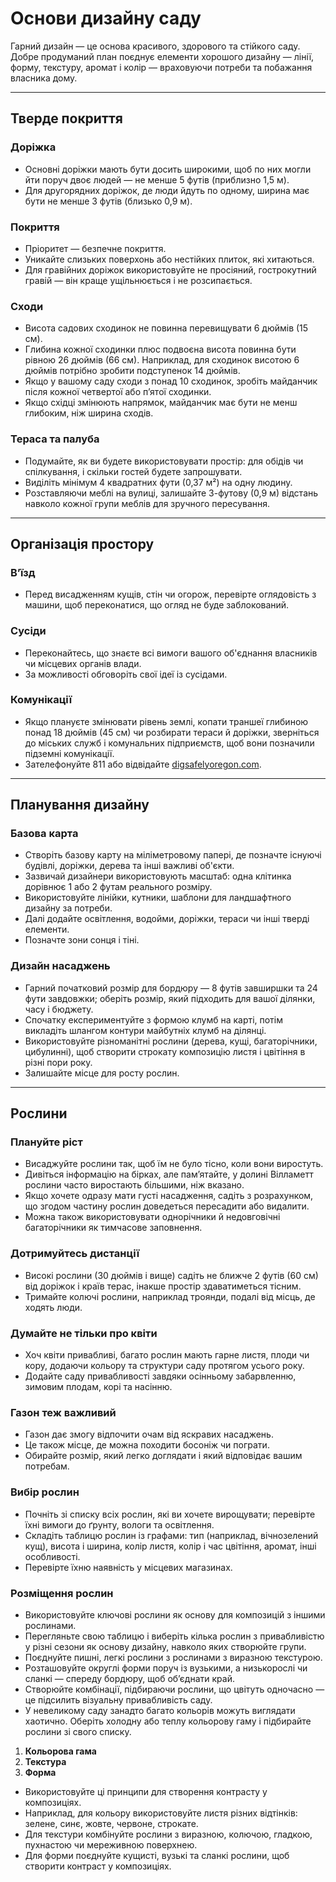 # Основи дизайну саду

Гарний дизайн — це основа красивого, здорового та стійкого саду. Добре продуманий план поєднує елементи хорошого дизайну — лінії, форму, текстуру, аромат і колір — враховуючи потреби та побажання власника дому.

---

## Тверде покриття

### Доріжка

- Основні доріжки мають бути досить широкими, щоб по них могли йти поруч двоє людей — не менше 5 футів (приблизно 1,5 м).
- Для другорядних доріжок, де люди йдуть по одному, ширина має бути не менше 3 футів (близько 0,9 м).

### Покриття

- Пріоритет — безпечне покриття.
- Уникайте слизьких поверхонь або нестійких плиток, які хитаються.
- Для гравійних доріжок використовуйте не просіяний, гострокутний гравій — він краще ущільнюється і не розсипається.

### Сходи

- Висота садових сходинок не повинна перевищувати 6 дюймів (15 см).
- Глибина кожної сходинки плюс подвоєна висота повинна бути рівною 26 дюймів (66 см). Наприклад, для сходинок висотою 6 дюймів потрібно зробити подступенок 14 дюймів.
- Якщо у вашому саду сходи з понад 10 сходинок, зробіть майданчик після кожної четвертої або п’ятої сходинки.
- Якщо східці змінюють напрямок, майданчик має бути не менш глибоким, ніж ширина сходів.

### Тераса та палуба

- Подумайте, як ви будете використовувати простір: для обідів чи спілкування, і скільки гостей будете запрошувати.
- Виділіть мінімум 4 квадратних фути (0,37 м²) на одну людину.
- Розставляючи меблі на вулиці, залишайте 3-футову (0,9 м) відстань навколо кожної групи меблів для зручного пересування.

---

## Організація простору

### В’їзд

- Перед висадженням кущів, стін чи огорож, перевірте оглядовість з машини, щоб переконатися, що огляд не буде заблокований.

### Сусіди

- Переконайтесь, що знаєте всі вимоги вашого об'єднання власників чи місцевих органів влади.
- За можливості обговоріть свої ідеї із сусідами.

### Комунікації

- Якщо плануєте змінювати рівень землі, копати траншеї глибиною понад 18 дюймів (45 см) чи розбирати тераси й доріжки, зверніться до міських служб і комунальних підприємств, щоб вони позначили підземні комунікації.
- Зателефонуйте 811 або відвідайте [digsafelyoregon.com](https://digsafelyoregon.com).

---

## Планування дизайну

### Базова карта

- Створіть базову карту на міліметровому папері, де позначте існуючі будівлі, доріжки, дерева та інші важливі об'єкти.
- Зазвичай дизайнери використовують масштаб: одна клітинка дорівнює 1 або 2 футам реального розміру.
- Використовуйте лінійки, кутники, шаблони для ландшафтного дизайну за потреби.
- Далі додайте освітлення, водойми, доріжки, тераси чи інші тверді елементи.
- Позначте зони сонця і тіні.

### Дизайн насаджень

- Гарний початковий розмір для бордюру — 8 футів завширшки та 24 фути завдовжки; оберіть розмір, який підходить для вашої ділянки, часу і бюджету.
- Спочатку експериментуйте з формою клумб на карті, потім викладіть шлангом контури майбутніх клумб на ділянці.
- Використовуйте різноманітні рослини (дерева, кущі, багаторічники, цибулинні), щоб створити строкату композицію листя і цвітіння в різні пори року.
- Залишайте місце для росту рослин.

---

## Рослини

### Плануйте ріст

- Висаджуйте рослини так, щоб їм не було тісно, коли вони виростуть.
- Дивіться інформацію на бірках, але пам’ятайте, у долині Вілламетт рослини часто виростають більшими, ніж вказано.
- Якщо хочете одразу мати густі насадження, садіть з розрахунком, що згодом частину рослин доведеться пересадити або видалити.
- Можна також використовувати однорічники й недовговічні багаторічники як тимчасове заповнення.

### Дотримуйтесь дистанції

- Високі рослини (30 дюймів і вище) садіть не ближче 2 футів (60 см) від доріжок і країв терас, інакше простір здаватиметься тісним.
- Тримайте колючі рослини, наприклад троянди, подалі від місць, де ходять люди.

### Думайте не тільки про квіти

- Хоч квіти привабливі, багато рослин мають гарне листя, плоди чи кору, додаючи кольору та структури саду протягом усього року.
- Додайте саду привабливості завдяки осінньому забарвленню, зимовим плодам, корі та насінню.

### Газон теж важливий

- Газон дає змогу відпочити очам від яскравих насаджень.
- Це також місце, де можна походити босоніж чи пограти.
- Обирайте розмір, який легко доглядати і який відповідає вашим потребам.

### Вибір рослин

- Почніть зі списку всіх рослин, які ви хочете вирощувати; перевірте їхні вимоги до ґрунту, вологи та освітлення.
- Складіть таблицю рослин із графами: тип (наприклад, вічнозелений кущ), висота і ширина, колір листя, колір і час цвітіння, аромат, інші особливості.
- Перевірте їхню наявність у місцевих магазинах.

### Розміщення рослин

- Використовуйте ключові рослини як основу для композицій з іншими рослинами.
- Перегляньте свою таблицю і виберіть кілька рослин з привабливістю у різні сезони як основу дизайну, навколо яких створюйте групи.
- Поєднуйте пишні, легкі рослини з рослинами з виразною текстурою.
- Розташовуйте округлі форми поруч із вузькими, а низькорослі чи сланкі — спереду бордюру, щоб об’єднати край.
- Створюйте комбінації, підбираючи рослини, що цвітуть одночасно — це підсилить візуальну привабливість саду.
- У невеликому саду занадто багато кольорів можуть виглядати хаотично. Оберіть холодну або теплу кольорову гаму і підбирайте рослини зі свого списку.


1. **Кольорова гама**
2. **Текстура**
3. **Форма**

- Використовуйте ці принципи для створення контрасту у композиціях.
- Наприклад, для кольору використовуйте листя різних відтінків: зелене, синє, жовте, червоне, строкате.
- Для текстури комбінуйте рослини з виразною, колючою, гладкою, пухнастою чи мереживною поверхнею.
- Для форми поєднуйте кущисті, вузькі та сланкі рослини, щоб створити контраст у композиціях.
